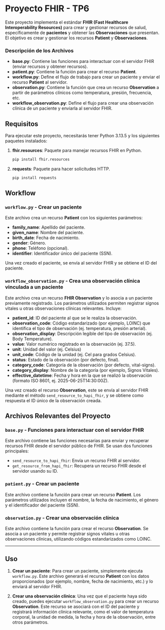 # Proyecto FHIR - TP6

Este proyecto implementa el estándar **FHIR (Fast Healthcare Interoperability Resources)** para crear y gestionar recursos de salud, específicamente de **pacientes** y obtener las **Observaciones** que presentan. El objetivo es crear y gestionar los recursos **Patient** y **Observaciones**.

### Descripción de los Archivos

- **base.py**: Contiene las funciones para interactuar con el servidor FHIR (enviar recursos y obtener recursos).
- **patient.py**: Contiene la función para crear el recurso **Patient**.
- **workflow.py**: Define el flujo de trabajo para crear un paciente y enviar el recurso **Patient** al servidor.
- **observation.py**: Contiene la función que crea un recurso **Observation** a partir de parámetros clínicos como temperatura, presión, frecuencia, etc.
- **workflow_observation.py**: Define el flujo para crear una observación clínica de un paciente y enviarla al servidor FHIR.

## Requisitos

Para ejecutar este proyecto, necesitarás tener Python 3.13.5 y los siguientes paquetes instalados:

1. **fhir.resources**: Paquete para manejar recursos FHIR en Python.
    ```bash
    pip install fhir.resources
    ```

2. **requests**: Paquete para hacer solicitudes HTTP.
    ```bash
    pip install requests
    ```


## Workflow
### `workflow.py` - Crear un paciente

Este archivo crea un recurso **Patient** con los siguientes parámetros:

- **family_name**: Apellido del paciente.
- **given_name**: Nombre del paciente.
- **birth_date**: Fecha de nacimiento.
- **gender**: Género.
- **phone**: Teléfono (opcional).
- **identifier**: Identificador único del paciente (SSN).

Una vez creado el paciente, se envía al servidor FHIR y se obtiene el ID del paciente. 

### `workflow_observation.py` - Crea una observación clínica vinculada a un paciente

Este archivo crea un recurso **FHIR Observation** y lo asocia a un paciente previamente registrado. Los parámetros utilizados permiten registrar signos vitales u otras observaciones clínicas relevantes. Incluye:

- **patient_id**: ID del paciente al que se le realiza la observación.
- **observation_code**: Código estandarizado (por ejemplo, LOINC) que identifica el tipo de observación (ej. temperatura, presión arterial).
- **observation_display**: Descripción legible del tipo de observación (ej. Body Temperature).
- **value**: Valor numérico registrado en la observación (ej. 37.5).
- **unit**: Unidad del valor (ej. Celsius)
- **unit_code**: Código de la unidad (ej. Cel para grados Celsius).
- **status**: Estado de la observación (por defecto, final).
- **category_code**: Categoría de la observación (por defecto, vital-signs).
- **category_display**: Nombre de la categoría (por ejemplo, Signos Vitales).
- **effective_datetime**: Fecha y hora en la que se realizó la observación (formato ISO 8601, ej. 2025-06-25T14:30:00Z).

Una vez creado el recurso **Observation**, este se envía al servidor FHIR mediante el método `send_resource_to_hapi_fhir`, y se obtiene como respuesta el ID único de la observación creada.

## Archivos Relevantes del Proyecto

### `base.py` - Funciones para interactuar con el servidor FHIR

Este archivo contiene las funciones necesarias para enviar y recuperar recursos FHIR desde el servidor público de FHIR. Se usan dos funciones principales:

- `send_resource_to_hapi_fhir`: Envía un recurso FHIR al servidor.
- `get_resource_from_hapi_fhir`: Recupera un recurso FHIR desde el servidor usando su ID.

### `patient.py` - Crear un paciente

Este archivo contiene la función para crear un recurso **Patient**. Los parámetros utilizados incluyen el nombre, la fecha de nacimiento, el género y el identificador del paciente (SSN).

### `observation.py` - Crear una observación clínica

Este archivo contiene la función para crear el recurso **Observation**. Se asocia a un paciente y permite registrar signos vitales u otras observaciones clínicas, utilizando códigos estandarizados como LOINC.

---

## Uso

1. **Crear un paciente**: Para crear un paciente, simplemente ejecuta `workflow.py`. Este archivo generará el recurso **Patient** con los datos proporcionados (por ejemplo, nombre, fecha de nacimiento, etc.) y lo enviará al servidor FHIR.
   
2. **Crear una observación clínica**: Una vez que el paciente haya sido creado, puedes ejecutar `workflow_observation.py` para crear un recurso **Observation**. Este recurso se asociará con el ID del paciente y registrará información clínica relevante, como el valor de temperatura corporal, la unidad de medida, la fecha y hora de la observación, entre otros parámetros.



